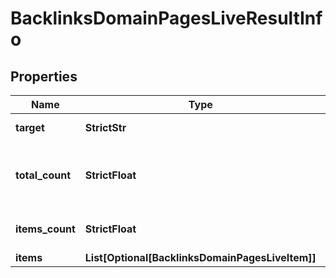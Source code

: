 # BacklinksDomainPagesLiveResultInfo


## Properties

| Name | Type | Description | Notes |
|------------ | ------------- | ------------- | -------------|
**target** | **StrictStr** | target in a POST array |[optional]|
**total_count** | **StrictFloat** | total number of relevant items in the database |[optional]|
**items_count** | **StrictFloat** | number of items in the items array |[optional]|
**items** | **List[Optional[BacklinksDomainPagesLiveItem]]** | items array |[optional]|